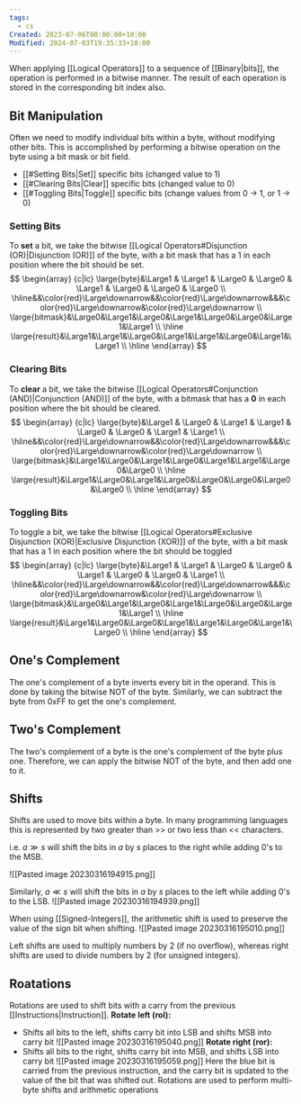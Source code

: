 ```yaml
---
tags:
  - cs
Created: 2023-07-06T00:00:00+10:00
Modified: 2024-07-03T19:35:33+10:00
---
```

When applying [[Logical Operators]] to a sequence of [[Binary|bits]], the operation is performed in a bitwise manner. The result of each operation is stored in the corresponding bit index also.

## Bit Manipulation
Often we need to modify individual bits within a byte, without modifying other bits. This is accomplished by performing a bitwise operation on the byte using a bit mask or bit field. 
- [[#Setting Bits|Set]] specific bits (changed value to 1)
- [[#Clearing Bits|Clear]] specific bits (changed value to 0)
- [[#Toggling Bits|Toggle]] specific bits (change values from 0 -> 1, or 1 -> 0)

### Setting Bits
To **set** a bit, we take the bitwise [[Logical Operators#Disjunction (OR)|Disjunction (OR)]] of the byte, with a bit mask that has a 1 in each position where the bit should be set.
$$ 
\begin{array} {c|lc} 
\large{byte}&\Large1 & \Large1 & \Large0 & \Large0 & \Large1 & \Large0 & \Large0 & \Large0 \\ \hline&&\color{red}\Large\downarrow&&\color{red}\Large\downarrow&&&\color{red}\Large\downarrow&\color{red}\Large\downarrow \\
 \large{bitmask}&\Large0&\Large1&\Large0&\Large1&\Large0&\Large0&\Large1&\Large1 \\
 \hline
 \large{result}&\Large1&\Large1&\Large0&\Large1&\Large1&\Large0&\Large1&\Large1 \\
 \hline
 \end{array}
$$

### Clearing Bits
To **clear** a bit, we take the bitwise [[Logical Operators#Conjunction (AND)|Conjunction (AND)]] of the byte, with a bitmask that has a **0** in each position where the bit should be cleared.
$$ 
\begin{array} {c|lc} 
\large{byte}&\Large1 & \Large0 & \Large1 & \Large1 & \Large0 & \Large0 & \Large1 & \Large1 \\ \hline&&\color{red}\Large\downarrow&&\color{red}\Large\downarrow&&&\color{red}\Large\downarrow&\color{red}\Large\downarrow \\
 \large{bitmask}&\Large1&\Large0&\Large1&\Large0&\Large1&\Large1&\Large0&\Large0 \\
 \hline
 \large{result}&\Large1&\Large0&\Large1&\Large0&\Large0&\Large0&\Large0&\Large0 \\
 \hline
 \end{array}
$$
### Toggling Bits
To toggle a bit, we take the bitwise [[Logical Operators#Exclusive Disjunction (XOR)|Exclusive Disjunction (XOR)]] of the byte, with a bit mask that has a 1 in each position where the bit should be toggled
$$ 
\begin{array} {c|lc} 
\large{byte}&\Large1 & \Large1 & \Large0 & \Large0 & \Large1 & \Large0 & \Large0 & \Large1 \\ \hline&&\color{red}\Large\downarrow&&\color{red}\Large\downarrow&&&\color{red}\Large\downarrow&\color{red}\Large\downarrow \\
 \large{bitmask}&\Large0&\Large1&\Large0&\Large1&\Large0&\Large0&\Large1&\Large1 \\
 \hline
 \large{result}&\Large1&\Large0&\Large0&\Large1&\Large1&\Large0&\Large1&\Large0 \\
 \hline
 \end{array}
$$

## One's Complement
The one's complement of a byte inverts every bit in the operand. This is done by taking the bitwise NOT of the byte. Similarly, we can subtract the byte from 0xFF to get the one's complement.

## Two's Complement
The two's complement of a byte is the one's complement of the byte plus one. Therefore, we can apply the bitwise NOT of the byte, and then add one to it.

## Shifts
Shifts are used to move bits within a byte. In many programming languages this is represented by two greater than >> or two less than << characters. 

i.e. $a\gg s$ will shift the bits in $a$ by $s$ places to the right while adding 0's to the MSB.

![[Pasted image 20230316194915.png]]

Similarly, $a\ll s$ will shift the bits in $a$ by $s$ places to the left while adding 0's to the LSB. 
![[Pasted image 20230316194939.png]]

When using [[Signed-Integers]], the arithmetic shift is used to preserve the value of the sign bit when shifting.
![[Pasted image 20230316195010.png]]

Left shifts are used to multiply numbers by 2 (if no overflow), whereas right shifts are used to divide numbers by 2 (for unsigned integers).

## Roatations
Rotations are used to shift bits with a carry from the previous [[Instructions|Instruction]].
**Rotate left (rol):**
- Shifts all bits to the left, shifts carry bit into LSB and shifts MSB into carry bit
![[Pasted image 20230316195040.png]]
**Rotate right (ror):**
- Shifts all bits to the right, shifts carry bit into MSB, and shifts LSB into carry bit
![[Pasted image 20230316195059.png]]
Here the blue bit is carried from the previous instruction, and the carry bit is updated to the value of the bit that was shifted out. Rotations are used to perform multi-byte shifts and arithmetic operations